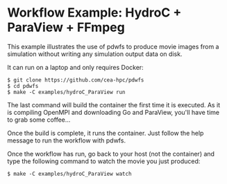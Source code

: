 # Workflow Example: HydroC + ParaView + FFmpeg

This example illustrates the use of pdwfs to produce movie images  from a simulation without writing any simulation output data on disk.

It can run on a laptop and only requires Docker:

```
$ git clone https://github.com/cea-hpc/pdwfs
$ cd pdwfs
$ make -C examples/hydroC_ParaView run
```
The last command will build the container the first time it is executed. As it is compiling OpenMPI and downloading Go and ParaView, you'll have time to grab some coffee...

Once the build is complete, it runs the container. Just follow the help message to run the workflow with pdwfs.

Once the workflow has run, go back to your host (not the container) and type the following command to watch the movie you just produced:

```
$ make -C examples/hydroC_ParaView watch
```